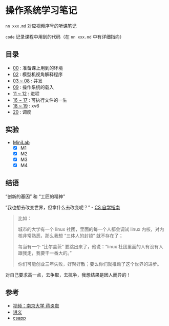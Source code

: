 # 操作系统学习笔记

`nn xxx.md` 对应视频序号的听课笔记

`code` 记录课程中用到的代码（在 `nn xxx.md` 中有详细指向）

## 目录

- [00]() : 准备课上用到的环境
- [02]() : 模型机视角解释程序
- [03 ~ 08]() : 并发
- [09]() : 操作系统的载入
- [11 ~ 12]() : 进程
- [16 ~ 17]() : 可执行文件的一生
- [18 ~ 19]() : xv6
- [20]() : 调度 

## 实验

- [MiniLab]()
  - [x] M1
  - [x] M2
  - [x] M3
  - [x] M4

## 结语

“创新的基因” 和 “工匠的精神”

“我也想去改变世界，但拿什么去改变呢？” - [CS 自学指南](https://csdiy.wiki/)

> 比如：  
> 
> 城市的大学有一个 linux 社团，里面的每一个人都会调试 linux 内核，对内核非常熟悉，那么我想 “三体人的封锁” 就不存在了；  
> 
> 每当有一个 “比尔盖茨” 要跳出来了，他说：“linux 社团里面的人有没有人跟我走，我要干一番大的。”   
> 
> 你们可能创业三年失败，好聚好散；要么你们就推动了这个世界的进步。

对自己要求高一点，去争取，去抗争，我想结果是因人而异的！

## 参考

- [视频：南京大学 蒋炎岩](https://www.bilibili.com/video/BV1Cm4y1d7Ur/?spm_id_from=333.788&vd_source=454e9c56dd1d2d25131e921b939a8d39)
- [讲义](https://jyywiki.cn/OS/2022/index.html)
- [csapp](https://csapp.cs.cmu.edu/)